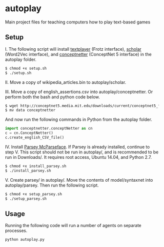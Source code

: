 
# autoplay

Main project files for teaching computers how to play text-based games

## Setup

I. The following script will install [textplayer](https://github.com/kingjamesiv/textplayer) (Frotz interface), [scholar](https://github.com/kingjamesiv/scholar) (Word2Vec interface), and [conceptnetter](https://github.com/kingjamesiv/conceptnetter) (ConceptNet 5 interface) in the autoplay folder.

```bash
$ chmod +x setup.sh
$ ./setup.sh
```

II. Move a copy of wikipedia_articles.bin to autoplay/scholar.

III. Move a copy of english_assertions.csv into autoplay/conceptnetter.
Or perform both the bash and python code below.

```bash
$ wget http://conceptnet5.media.mit.edu/downloads/current/conceptnet5_flat_csv_5.4.tar.bz2
$ mv data conceptnetter
```
And now run the following commands in Python from the autoplay folder.
```python
import conceptnetter.conceptNetter as cn
c = cn.ConceptNetter()
c.create_english_CSV_file()
```

IV. Install [Parsey McParseface](https://github.com/tensorflow/models/tree/master/syntaxnet). If Parsey is already installed, continue to step V. This script should not be run in autoplay/, and is recommended to be run in Downloads/. It requires root access, Ubuntu 14.04, and Python 2.7.

```bash
$ chmod +x install_parsey.sh
$ ./install_parsey.sh
```

V. Create parsey/ in autoplay/. Move the contents of model/syntaxnet into autoplay/parsey. Then run the following script.

```bash
$ chmod +x setup_parsey.sh
$ ./setup_parsey.sh
```

## Usage

Running the following code will run a number of agents on separate processes.

```python
python autoplay.py
```
